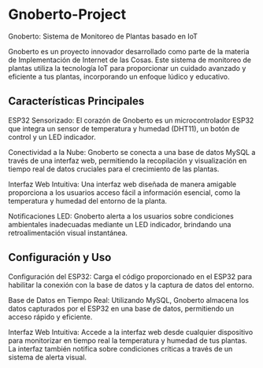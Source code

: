 # Gnoberto-Project
Gnoberto: Sistema de Monitoreo de Plantas basado en IoT

Gnoberto es un proyecto innovador desarrollado como parte de la materia de Implementación de Internet de las Cosas. Este sistema de monitoreo de plantas utiliza la tecnología IoT para proporcionar un cuidado avanzado y eficiente a tus plantas, incorporando un enfoque lúdico y educativo.

## Características Principales
ESP32 Sensorizado: El corazón de Gnoberto es un microcontrolador ESP32 que integra un sensor de temperatura y humedad (DHT11), un botón de control y un LED indicador.

Conectividad a la Nube: Gnoberto se conecta a una base de datos MySQL a través de una interfaz web, permitiendo la recopilación y visualización en tiempo real de datos cruciales para el crecimiento de las plantas.

Interfaz Web Intuitiva: Una interfaz web diseñada de manera amigable proporciona a los usuarios acceso fácil a información esencial, como la temperatura y humedad del entorno de la planta.

Notificaciones LED: Gnoberto alerta a los usuarios sobre condiciones ambientales inadecuadas mediante un LED indicador, brindando una retroalimentación visual instantánea.

## Configuración y Uso
Configuración del ESP32: Carga el código proporcionado en el ESP32 para habilitar la conexión con la base de datos y la captura de datos del entorno.

Base de Datos en Tiempo Real: Utilizando MySQL, Gnoberto almacena los datos capturados por el ESP32 en una base de datos, permitiendo un acceso rápido y eficiente.

Interfaz Web Intuitiva: Accede a la interfaz web desde cualquier dispositivo para monitorizar en tiempo real la temperatura y humedad de tus plantas. La interfaz también notifica sobre condiciones críticas a través de un sistema de alerta visual.
